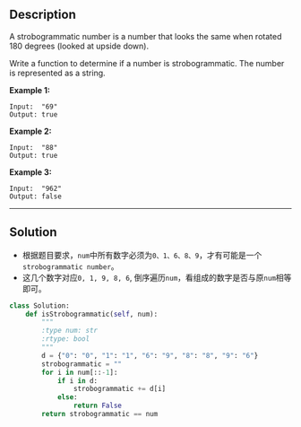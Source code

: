 ## Description
A strobogrammatic number is a number that looks the same when rotated 180 degrees (looked at upside down).

Write a function to determine if a number is strobogrammatic. The number is represented as a string.

**Example 1:**

```
Input:  "69"
Output: true
```

**Example 2:**

```
Input:  "88"
Output: true
```

**Example 3:**

```
Input:  "962"
Output: false
```


***

## Solution
* 根据题目要求，`num`中所有数字必须为`0、1、6、8、9`，才有可能是一个`strobogrammatic number`。
* 这几个数字对应`0, 1, 9, 8, 6`, 倒序遍历`num`，看组成的数字是否与原`num`相等即可。


```python
class Solution:
    def isStrobogrammatic(self, num):
        """
        :type num: str
        :rtype: bool
        """
        d = {"0": "0", "1": "1", "6": "9", "8": "8", "9": "6"}
        strobogrammatic = ""
        for i in num[::-1]:
            if i in d:
                strobogrammatic += d[i]
            else:
                return False
        return strobogrammatic == num
```